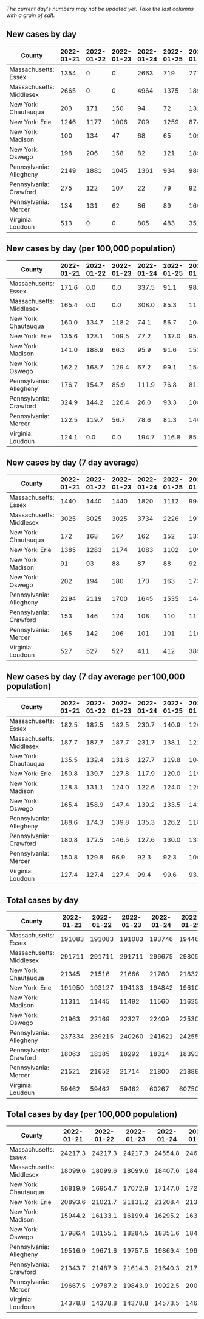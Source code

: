 _The current day's numbers may not be updated yet. Take the last columns with a grain of salt._
## New cases by day

| County | 2022-01-21 | 2022-01-22 | 2022-01-23 | 2022-01-24 | 2022-01-25 | 2022-01-26 | 2022-01-27 |
| --- | --- | --- | --- | --- | --- | --- | --- |
| Massachusetts: Essex | 1354 | 0 | 0 | 2663 | 719 | 777 |  |
| Massachusetts: Middlesex | 2665 | 0 | 0 | 4964 | 1375 | 1898 |  |
| New York: Chautauqua | 203 | 171 | 150 | 94 | 72 | 132 |  |
| New York: Erie | 1246 | 1177 | 1006 | 709 | 1259 | 874 |  |
| New York: Madison | 100 | 134 | 47 | 68 | 65 | 109 |  |
| New York: Oswego | 198 | 206 | 158 | 82 | 121 | 189 |  |
| Pennsylvania: Allegheny | 2149 | 1881 | 1045 | 1361 | 934 | 988 | 1670 |
| Pennsylvania: Crawford | 275 | 122 | 107 | 22 | 79 | 92 | 123 |
| Pennsylvania: Mercer | 134 | 131 | 62 | 86 | 89 | 160 | 192 |
| Virginia: Loudoun | 513 | 0 | 0 | 805 | 483 | 352 | 317 |

## New cases by day (per 100,000 population)

| County | 2022-01-21 | 2022-01-22 | 2022-01-23 | 2022-01-24 | 2022-01-25 | 2022-01-26 | 2022-01-27 |
| --- | --- | --- | --- | --- | --- | --- | --- |
| Massachusetts: Essex | 171.6 | 0.0 | 0.0 | 337.5 | 91.1 | 98.5 |  |
| Massachusetts: Middlesex | 165.4 | 0.0 | 0.0 | 308.0 | 85.3 | 117.8 |  |
| New York: Chautauqua | 160.0 | 134.7 | 118.2 | 74.1 | 56.7 | 104.0 |  |
| New York: Erie | 135.6 | 128.1 | 109.5 | 77.2 | 137.0 | 95.1 |  |
| New York: Madison | 141.0 | 188.9 | 66.3 | 95.9 | 91.6 | 153.6 |  |
| New York: Oswego | 162.2 | 168.7 | 129.4 | 67.2 | 99.1 | 154.8 |  |
| Pennsylvania: Allegheny | 176.7 | 154.7 | 85.9 | 111.9 | 76.8 | 81.2 | 137.3 |
| Pennsylvania: Crawford | 324.9 | 144.2 | 126.4 | 26.0 | 93.3 | 108.7 | 145.3 |
| Pennsylvania: Mercer | 122.5 | 119.7 | 56.7 | 78.6 | 81.3 | 146.2 | 175.5 |
| Virginia: Loudoun | 124.1 | 0.0 | 0.0 | 194.7 | 116.8 | 85.1 | 76.7 |

## New cases by day (7 day average)

| County | 2022-01-21 | 2022-01-22 | 2022-01-23 | 2022-01-24 | 2022-01-25 | 2022-01-26 | 2022-01-27 |
| --- | --- | --- | --- | --- | --- | --- | --- |
| Massachusetts: Essex | 1440 | 1440 | 1440 | 1820 | 1112 | 994 |  |
| Massachusetts: Middlesex | 3025 | 3025 | 3025 | 3734 | 2226 | 1974 |  |
| New York: Chautauqua | 172 | 168 | 167 | 162 | 152 | 133 |  |
| New York: Erie | 1385 | 1283 | 1174 | 1083 | 1102 | 1094 |  |
| New York: Madison | 91 | 93 | 88 | 87 | 88 | 92 |  |
| New York: Oswego | 202 | 194 | 180 | 170 | 163 | 173 |  |
| Pennsylvania: Allegheny | 2294 | 2119 | 1700 | 1645 | 1535 | 1446 | 1433 |
| Pennsylvania: Crawford | 153 | 146 | 124 | 108 | 110 | 111 | 117 |
| Pennsylvania: Mercer | 165 | 142 | 106 | 101 | 101 | 110 | 122 |
| Virginia: Loudoun | 527 | 527 | 527 | 411 | 412 | 385 | 353 |

## New cases by day (7 day average per 100,000 population)

| County | 2022-01-21 | 2022-01-22 | 2022-01-23 | 2022-01-24 | 2022-01-25 | 2022-01-26 | 2022-01-27 |
| --- | --- | --- | --- | --- | --- | --- | --- |
| Massachusetts: Essex | 182.5 | 182.5 | 182.5 | 230.7 | 140.9 | 126.0 |  |
| Massachusetts: Middlesex | 187.7 | 187.7 | 187.7 | 231.7 | 138.1 | 122.5 |  |
| New York: Chautauqua | 135.5 | 132.4 | 131.6 | 127.7 | 119.8 | 104.8 |  |
| New York: Erie | 150.8 | 139.7 | 127.8 | 117.9 | 120.0 | 119.1 |  |
| New York: Madison | 128.3 | 131.1 | 124.0 | 122.6 | 124.0 | 129.7 |  |
| New York: Oswego | 165.4 | 158.9 | 147.4 | 139.2 | 133.5 | 141.7 |  |
| Pennsylvania: Allegheny | 188.6 | 174.3 | 139.8 | 135.3 | 126.2 | 118.9 | 117.8 |
| Pennsylvania: Crawford | 180.8 | 172.5 | 146.5 | 127.6 | 130.0 | 131.2 | 138.3 |
| Pennsylvania: Mercer | 150.8 | 129.8 | 96.9 | 92.3 | 92.3 | 100.5 | 111.5 |
| Virginia: Loudoun | 127.4 | 127.4 | 127.4 | 99.4 | 99.6 | 93.1 | 85.4 |

## Total cases by day

| County | 2022-01-21 | 2022-01-22 | 2022-01-23 | 2022-01-24 | 2022-01-25 | 2022-01-26 | 2022-01-27 |
| --- | --- | --- | --- | --- | --- | --- | --- |
| Massachusetts: Essex | 191083 | 191083 | 191083 | 193746 | 194465 | 195242 |  |
| Massachusetts: Middlesex | 291711 | 291711 | 291711 | 296675 | 298050 | 299948 |  |
| New York: Chautauqua | 21345 | 21516 | 21666 | 21760 | 21832 | 21964 |  |
| New York: Erie | 191950 | 193127 | 194133 | 194842 | 196101 | 196975 |  |
| New York: Madison | 11311 | 11445 | 11492 | 11560 | 11625 | 11734 |  |
| New York: Oswego | 21963 | 22169 | 22327 | 22409 | 22530 | 22719 |  |
| Pennsylvania: Allegheny | 237334 | 239215 | 240260 | 241621 | 242555 | 243543 | 245213 |
| Pennsylvania: Crawford | 18063 | 18185 | 18292 | 18314 | 18393 | 18485 | 18608 |
| Pennsylvania: Mercer | 21521 | 21652 | 21714 | 21800 | 21889 | 22049 | 22241 |
| Virginia: Loudoun | 59462 | 59462 | 59462 | 60267 | 60750 | 61102 | 61419 |

## Total cases by day (per 100,000 population)

| County | 2022-01-21 | 2022-01-22 | 2022-01-23 | 2022-01-24 | 2022-01-25 | 2022-01-26 | 2022-01-27 |
| --- | --- | --- | --- | --- | --- | --- | --- |
| Massachusetts: Essex | 24217.3 | 24217.3 | 24217.3 | 24554.8 | 24646.0 | 24744.4 |  |
| Massachusetts: Middlesex | 18099.6 | 18099.6 | 18099.6 | 18407.6 | 18492.9 | 18610.7 |  |
| New York: Chautauqua | 16819.9 | 16954.7 | 17072.9 | 17147.0 | 17203.7 | 17307.7 |  |
| New York: Erie | 20893.6 | 21021.7 | 21131.2 | 21208.4 | 21345.4 | 21440.6 |  |
| New York: Madison | 15944.2 | 16133.1 | 16199.4 | 16295.2 | 16386.9 | 16540.5 |  |
| New York: Oswego | 17986.4 | 18155.1 | 18284.5 | 18351.6 | 18450.7 | 18605.5 |  |
| Pennsylvania: Allegheny | 19516.9 | 19671.6 | 19757.5 | 19869.4 | 19946.2 | 20027.5 | 20164.8 |
| Pennsylvania: Crawford | 21343.7 | 21487.9 | 21614.3 | 21640.3 | 21733.7 | 21842.4 | 21987.7 |
| Pennsylvania: Mercer | 19667.5 | 19787.2 | 19843.9 | 19922.5 | 20003.8 | 20150.1 | 20325.5 |
| Virginia: Loudoun | 14378.8 | 14378.8 | 14378.8 | 14573.5 | 14690.3 | 14775.4 | 14852.0 |
